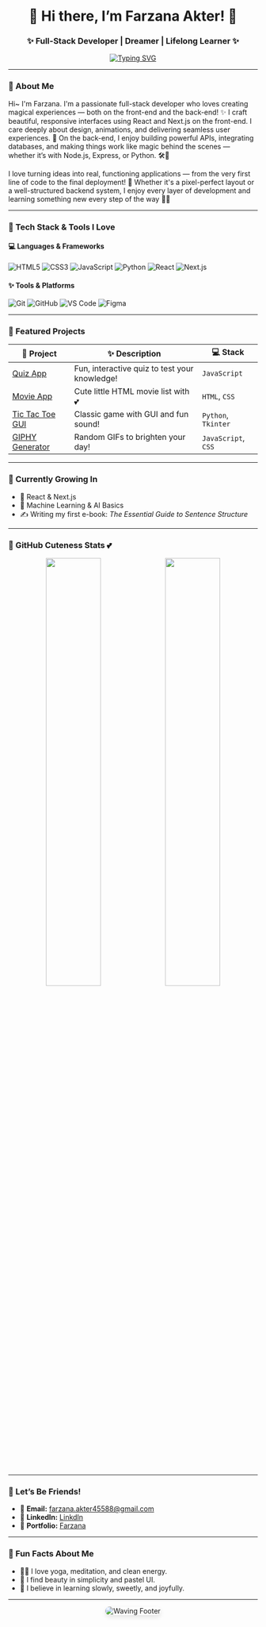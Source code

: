 



<h1 align="center">🌸 Hi there, I’m Farzana Akter! 🌸</h1>
<h3 align="center">✨ Full-Stack Developer | Dreamer | Lifelong Learner ✨</h3>

<p align="center">
<a href="https://git.io/typing-svg"><img src="https://readme-typing-svg.demolab.com?font=Fira+Code&pause=1000&color=F791CC&background=FDFEFF00&center=true&width=435&lines=Let%E2%80%99s+build+experiences%2C;not+just+applications+%F0%9F%8E%A8%F0%9F%92%A1" alt="Typing SVG" /></a>
</p>



---

### 💖 About Me

Hi~ I'm Farzana. I'm a passionate full-stack developer who loves creating magical experiences — both on the front-end and the back-end! ✨
I craft beautiful, responsive interfaces using React and Next.js on the front-end. I care deeply about design, animations, and delivering seamless user experiences. 💖
On the back-end, I enjoy building powerful APIs, integrating databases, and making things work like magic behind the scenes — whether it’s with Node.js, Express, or Python. 🛠️🐍

I love turning ideas into real, functioning applications — from the very first line of code to the final deployment! 🚀
Whether it's a pixel-perfect layout or a well-structured backend system, I enjoy every layer of development and learning something new every step of the way 🌱💡

---

### 🧁 Tech Stack & Tools I Love

#### 💻 Languages & Frameworks

![HTML5](https://img.shields.io/badge/HTML-FADADD?style=for-the-badge&logo=html5&logoColor=white)
![CSS3](https://img.shields.io/badge/CSS-B5EAD7?style=for-the-badge&logo=css3&logoColor=white)
![JavaScript](https://img.shields.io/badge/JavaScript-FFFACD?style=for-the-badge&logo=javascript&logoColor=black)
![Python](https://img.shields.io/badge/Python-FFDAC1?style=for-the-badge&logo=python)
![React](https://img.shields.io/badge/React-FFB6C1?style=for-the-badge&logo=react)
![Next.js](https://img.shields.io/badge/Next.js-E6E6FA?style=for-the-badge&logo=next.js)

#### ✨ Tools & Platforms

![Git](https://img.shields.io/badge/Git-FDFD96?style=for-the-badge&logo=git)
![GitHub](https://img.shields.io/badge/GitHub-CBAACB?style=for-the-badge&logo=github)
![VS Code](https://img.shields.io/badge/VSCode-AEC6CF?style=for-the-badge&logo=visual-studio-code)
![Figma](https://img.shields.io/badge/Figma-FFDFD3?style=for-the-badge&logo=figma)

---

### 🌸 Featured Projects

| 💖 Project | ✨ Description | 💻 Stack |
|-----------|----------------|----------|
| [Quiz App](https://github.com/farzana-bit/quizz-app) | Fun, interactive quiz to test your knowledge! | `JavaScript` |
| [Movie App](https://github.com/farzana-bit/Movie-App) | Cute little HTML movie list with 💕 | `HTML`, `CSS` |
| [Tic Tac Toe GUI](https://github.com/farzana-bit/tic_tac_toe_gui) | Classic game with GUI and fun sound! | `Python`, `Tkinter` |
| [GIPHY Generator](https://github.com/farzana-bit/Random-GIPHY-Generator) | Random GIFs to brighten your day! | `JavaScript`, `CSS` |

---

### 🌱 Currently Growing In

- 🌈 React & Next.js
- 🤖 Machine Learning & AI Basics
- ✍️ Writing my first e-book: *The Essential Guide to Sentence Structure*

---

### 🧸 GitHub Cuteness Stats 💕

<p align="center">
  <img src="https://github-readme-stats.vercel.app/api?username=farzana-bit&show_icons=true&theme=calm&title_color=F472B6&icon_color=F472B6" width="47%" />
  <img src="https://github-readme-stats.vercel.app/api/top-langs/?username=farzana-bit&layout=compact&theme=calm&title_color=F472B6" width="47%" />
</p>

---

### 🎀 Let’s Be Friends!

- 💌 **Email:** [farzana.akter45588@gmail.com](mailto:farzana.akter45588@gmail.com)  
- 🌸 **LinkedIn:** [LinkdIn](https://www.linkedin.com/in/farzanaakter4558)
- 🌷 **Portfolio:** [Farzana](https://farzana-portfolio.vercel.app/)

---

### 🌟 Fun Facts About Me

- 🧘‍♀️ I love yoga, meditation, and clean energy.
- 🎨 I find beauty in simplicity and pastel UI.
- 🐣 I believe in learning slowly, sweetly, and joyfully.


---

<p align="center">
  <img src="https://capsule-render.vercel.app/api?type=waving&color=ffb6c1&height=100&section=footer" alt="Waving Footer" style="border-radius: 25px; box-shadow: 0 4px 10px rgba(0, 0, 0, 0.1);" />
</p>

